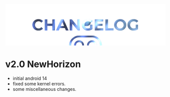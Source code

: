  <img src="https://raw.githubusercontent.com/DroidX-UI-Devices/Official_Devices/13/banners/changelogs.png" />

# v2.0 NewHorizon

- initial android 14 
- fixed some kernel errors.
- some miscellaneous changes.
